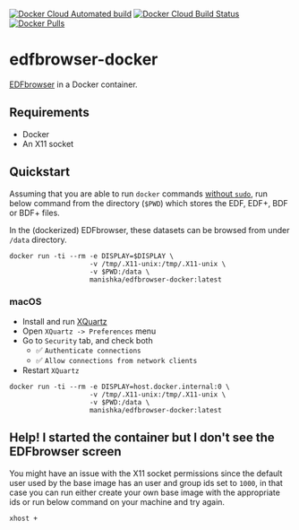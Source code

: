 [![Docker Cloud Automated build](https://img.shields.io/docker/cloud/automated/manishka/edfbrowser-docker)](https://hub.docker.com/r/manishka/edfbrowser-docker/builds)
[![Docker Cloud Build Status](https://img.shields.io/docker/cloud/build/manishka/edfbrowser-docker)](https://hub.docker.com/r/manishka/edfbrowser-docker/builds)
[![Docker Pulls](https://img.shields.io/docker/pulls/manishka/edfbrowser-docker)](https://hub.docker.com/r/manishka/edfbrowser-docker)

# edfbrowser-docker

[EDFbrowser](https://www.teuniz.net/edfbrowser/index.html) in a Docker container.

## Requirements

* Docker 
* An X11 socket

## Quickstart

Assuming  that you are able to run `docker`
commands [without `sudo`](http://docs.docker.io/installation/ubuntulinux/#giving-non-root-access),
run below command from the directory (`$PWD`) which stores the EDF, EDF+, BDF or BDF+ files.

In the (dockerized) EDFbrowser, these datasets can be browsed from under `/data` directory.

```
docker run -ti --rm -e DISPLAY=$DISPLAY \
                    -v /tmp/.X11-unix:/tmp/.X11-unix \
                    -v $PWD:/data \
                    manishka/edfbrowser-docker:latest 
```

### macOS

* Install and run [XQuartz](https://www.xquartz.org/)
* Open `XQuartz -> Preferences` menu
* Go to `Security` tab, and check both 
    * ✅ `Authenticate connections`  
    * ✅ `Allow connections from network clients`
* Restart `XQuartz`

```
docker run -ti --rm -e DISPLAY=host.docker.internal:0 \
                    -v /tmp/.X11-unix:/tmp/.X11-unix \
                    -v $PWD:/data \
                    manishka/edfbrowser-docker:latest 
```

## Help! I started the container but I don't see the EDFbrowser screen

You might have an issue with the X11 socket permissions since the default user
used by the base image has an user and group ids set to `1000`, in that case
you can run either create your own base image with the appropriate ids or run below command on your machine and try again.
```
xhost +
``` 



